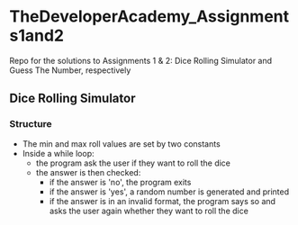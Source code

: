 # TheDeveloperAcademy_Assignments1and2
Repo for the solutions to Assignments 1 &amp; 2: Dice Rolling Simulator and Guess The Number, respectively

## Dice Rolling Simulator
### Structure
- The min and max roll values are set by two constants
- Inside a while loop:
    - the program ask the user if they want to roll the dice
    - the answer is then checked:
        - if the answer is 'no', the program exits
        - if the answer is 'yes', a random number is generated and printed
        - if the answer is in an invalid format, the program says so and asks the user again whether they want to roll the dice
